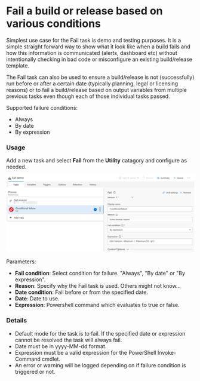 # Fail a build or release based on various conditions #

Simplest use case for the Fail task is demo and testing purposes. It is a simple straight forward way to show what it look like when a build fails and how this information is communicated (alerts, dashboard etc) without intentionally checking in bad code or misconfigure an existing build/release template.

The Fail task can also be used to ensure a build/release is not (successfully) run before or after a certain date (typically planning, legal or licensing reasons) or to fail a build/release based on output variables from multiple previous tasks even though each of those individual tasks passed.

Supported failure conditions:
- Always
- By date
- By expression

### Usage ###

Add a new task and select **Fail** from the **Utility** catagory and configure as needed.

![Fail task configuration](../img/Screen4.png)

Parameters:
 - **Fail condition**: Select condition for failure. "Always", "By date" or "By expression".
 - **Reason**: Specify why the Fail task is used. Others might not know...
 - **Date condition**: Fail before or from the specified date.
 - **Date**: Date to use.
 - **Expression**: Powershell command which evaluates to true or false. 

### Details

- Default mode for the task is to fail. If the specified date or expression cannot be resolved the task will always fail.
- Date must be in yyyy-MM-dd format.
- Expression must be a valid expression for the PowerShell Invoke-Command cmdlet.
- An error or warning will be logged depending on if failure condition is triggered or not.
